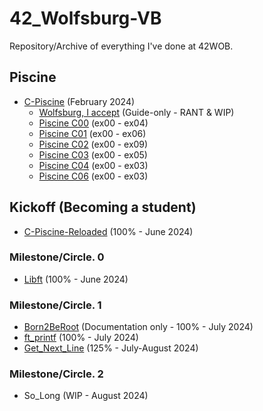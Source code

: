 # 42_Wolfsburg-VB

 Repository/Archive of everything I've done at 42WOB.

## Piscine

- [C-Piscine](https://github.com/vbrabandt2005/42_Wolfsburg-VB/tree/main/42_Piscine-2024) (February 2024)
  - [Wolfsburg, I accept](https://github.com/vbrabandt2005/42_Wolfsburg-VB/tree/main/42_Piscine-2024/Piscine_00WolfsburgIAcceptThing) (Guide-only - RANT & WIP)
  - [Piscine C00](https://github.com/vbrabandt2005/42_Wolfsburg-VB/tree/main/42_Piscine-2024/Piscine_C00) (ex00 - ex04)
  - [Piscine C01](https://github.com/vbrabandt2005/42_Wolfsburg-VB/tree/main/42_Piscine-2024/Piscine_C01) (ex00 - ex06)
  - [Piscine C02](https://github.com/vbrabandt2005/42_Wolfsburg-VB/tree/main/42_Piscine-2024/Piscine_C02) (ex00 - ex09)
  - [Piscine C03](https://github.com/vbrabandt2005/42_Wolfsburg-VB/tree/main/42_Piscine-2024/Piscine_C03) (ex00 - ex05)
  - [Piscine C04](https://github.com/vbrabandt2005/42_Wolfsburg-VB/tree/main/42_Piscine-2024/Piscine_C04) (ex00 - ex03)
  - [Piscine C06](https://github.com/vbrabandt2005/42_Wolfsburg-VB/tree/main/42_Piscine-2024/Piscine_C06) (ex00 - ex03)

## Kickoff (Becoming a student)

- [C-Piscine-Reloaded](https://github.com/vbrabandt2005/42_Wolfsburg-VB/tree/main/42_Piscine-Reloaded-2024) (100% - June 2024)

### Milestone/Circle. 0

- [Libft](https://github.com/vbrabandt2005/42_Wolfsburg-VB/tree/main/Libft-2024) (100% - June 2024)

### Milestone/Circle. 1

- [Born2BeRoot](https://github.com/vbrabandt2005/42_Wolfsburg-VB/tree/main/Born2BeRoot-2024) (Documentation only - 100% - July 2024)
- [ft_printf](https://github.com/vbrabandt2005/42_Wolfsburg-VB/tree/main/ft_printf-2024) (100% - July 2024)
- [Get_Next_Line](https://github.com/vbrabandt2005/42_Wolfsburg-VB/tree/main/Get_Next_Line-2024) (125% - July-August 2024)

### Milestone/Circle. 2

- So_Long (WIP - August 2024)
